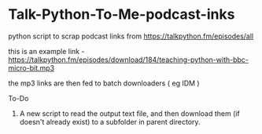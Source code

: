 # Talk-Python-To-Me-podcast-inks
python script to scrap podcast links from https://talkpython.fm/episodes/all


this is an example link -  https://talkpython.fm/episodes/download/184/teaching-python-with-bbc-micro-bit.mp3


the mp3 links are then fed to batch downloaders ( eg IDM ) 



To-Do

1) A new script to read the output text file, and then download them (if doesn't already exist) to a subfolder in parent directory.
